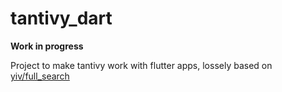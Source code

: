 <!-- @format -->

# tantivy_dart

**Work in progress**

Project to make tantivy work with flutter apps, lossely based on
[yiv/full_search](https://github.com/yiv/full_search)
